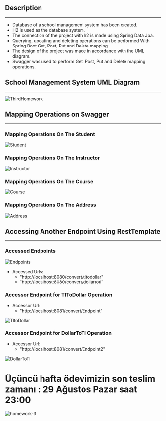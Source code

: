 ## Description

---
- Database of a school management system has been created.
- H2 is used as the database system.
- The connection of the project with h2 is made using Spring Data Jpa.
- Querying, updating and deleting operations can be performed With Spring Boot Get, Post, Put and Delete mapping.
- The design of the project was made in accordance with the UML diagram.
- Swagger was used to perform Get, Post, Put and Delete mapping operations.

## School Management System UML Diagram

---
![ThirdHomework](SchoolManagementSystem/src/main/java/images/ThirdHomework.jpg)

## Mapping Operations on Swagger

---
### Mapping Operations On The Student

![Student](SchoolManagementSystem/src/main/java/images/Student.jpg)

### Mapping Operations On The Instructor

![Instructor](SchoolManagementSystem/src/main/java/images/Instructor.jpg)

### Mapping Operations On The Course

![Course](SchoolManagementSystem/src/main/java/images/Course.jpg)

### Mapping Operations On The Address

![Address](SchoolManagementSystem/src/main/java/images/Address.jpg)

## Accessing Another Endpoint Using RestTemplate

---
### Accessed Endpoints

![Endpoints](SchoolManagementSystem/src/main/java/images/Endpoints.jpg)

* Accessed Urls:
  * "http://localhost:8080/convert/tltodollar"
  * "http://localhost:8080/convert/dollartotl"

### Accessor Endpoint for TlToDollar Operation

* Accessor Url:
  * "http://localhost:8081/convert/Endpoint"


![TltoDollar](SchoolManagementSystem/src/main/java/images/Tltodollar.jpg)

### Accessor Endpoint for DollarToTl Operation

* Accessor Url:
  * "http://localhost:8081/convert/Endpoint2"

![DollarToTl](SchoolManagementSystem/src/main/java/images/Dollartotl.jpg)


# Üçüncü hafta ödevimizin son teslim zamanı :  29 Ağustos Pazar saat 23:00 



![homework-3](https://user-images.githubusercontent.com/45206582/130367375-bd448187-9b20-41aa-9608-d0ae906e862a.PNG)
